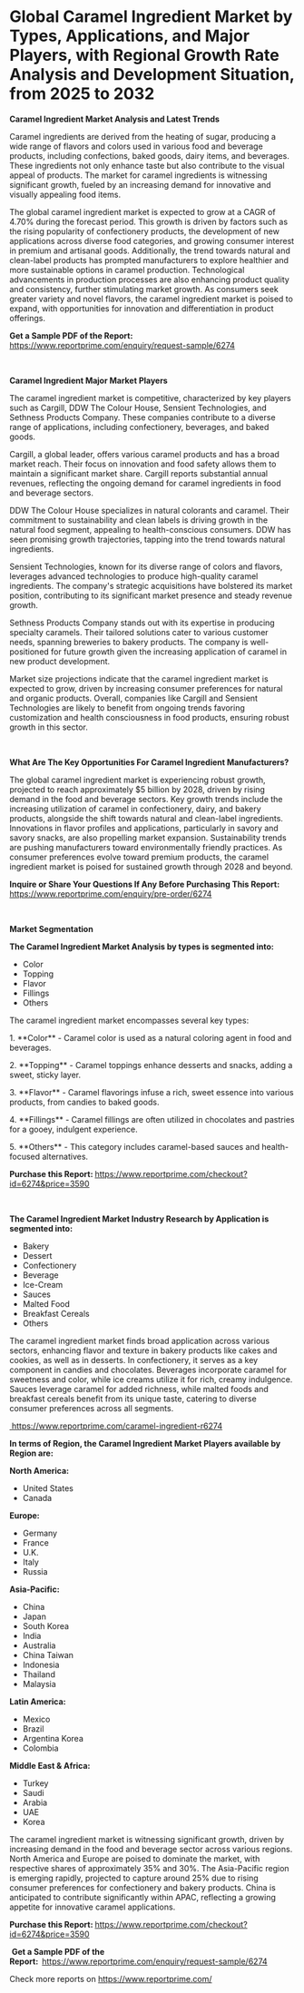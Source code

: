 <p><h1>Global Caramel Ingredient Market by Types, Applications, and Major Players, with Regional Growth Rate Analysis and Development Situation, from 2025 to 2032</h1></p><p><strong>Caramel Ingredient Market Analysis and Latest Trends</strong></p>
<p><p>Caramel ingredients are derived from the heating of sugar, producing a wide range of flavors and colors used in various food and beverage products, including confections, baked goods, dairy items, and beverages. These ingredients not only enhance taste but also contribute to the visual appeal of products. The market for caramel ingredients is witnessing significant growth, fueled by an increasing demand for innovative and visually appealing food items. </p><p>The global caramel ingredient market is expected to grow at a CAGR of 4.70% during the forecast period. This growth is driven by factors such as the rising popularity of confectionery products, the development of new applications across diverse food categories, and growing consumer interest in premium and artisanal goods. Additionally, the trend towards natural and clean-label products has prompted manufacturers to explore healthier and more sustainable options in caramel production. Technological advancements in production processes are also enhancing product quality and consistency, further stimulating market growth. As consumers seek greater variety and novel flavors, the caramel ingredient market is poised to expand, with opportunities for innovation and differentiation in product offerings.</p></p>
<p><strong>Get a Sample PDF of the Report:&nbsp;</strong> <a href="https://www.reportprime.com/enquiry/request-sample/6274?utm_campaign=2215&utm_medium=2&utm_source=Github&utm_content=ia&utm_term=19032025&utm_id=caramel-ingredient">https://www.reportprime.com/enquiry/request-sample/6274</a></p>
<p>&nbsp;</p>
<p><strong>Caramel Ingredient Major Market Players</strong></p>
<p><p>The caramel ingredient market is competitive, characterized by key players such as Cargill, DDW The Colour House, Sensient Technologies, and Sethness Products Company. These companies contribute to a diverse range of applications, including confectionery, beverages, and baked goods.</p><p>Cargill, a global leader, offers various caramel products and has a broad market reach. Their focus on innovation and food safety allows them to maintain a significant market share. Cargill reports substantial annual revenues, reflecting the ongoing demand for caramel ingredients in food and beverage sectors.</p><p>DDW The Colour House specializes in natural colorants and caramel. Their commitment to sustainability and clean labels is driving growth in the natural food segment, appealing to health-conscious consumers. DDW has seen promising growth trajectories, tapping into the trend towards natural ingredients.</p><p>Sensient Technologies, known for its diverse range of colors and flavors, leverages advanced technologies to produce high-quality caramel ingredients. The company's strategic acquisitions have bolstered its market position, contributing to its significant market presence and steady revenue growth.</p><p>Sethness Products Company stands out with its expertise in producing specialty caramels. Their tailored solutions cater to various customer needs, spanning breweries to bakery products. The company is well-positioned for future growth given the increasing application of caramel in new product development.</p><p>Market size projections indicate that the caramel ingredient market is expected to grow, driven by increasing consumer preferences for natural and organic products. Overall, companies like Cargill and Sensient Technologies are likely to benefit from ongoing trends favoring customization and health consciousness in food products, ensuring robust growth in this sector.</p></p>
<p>&nbsp;</p>
<p><strong>What Are The Key Opportunities For Caramel Ingredient Manufacturers?</strong></p>
<p><p>The global caramel ingredient market is experiencing robust growth, projected to reach approximately $5 billion by 2028, driven by rising demand in the food and beverage sectors. Key growth trends include the increasing utilization of caramel in confectionery, dairy, and bakery products, alongside the shift towards natural and clean-label ingredients. Innovations in flavor profiles and applications, particularly in savory and savory snacks, are also propelling market expansion. Sustainability trends are pushing manufacturers toward environmentally friendly practices. As consumer preferences evolve toward premium products, the caramel ingredient market is poised for sustained growth through 2028 and beyond.</p></p>
<p><strong>Inquire or Share Your Questions If Any Before Purchasing This Report:</strong> <a href="https://www.reportprime.com/enquiry/pre-order/6274?utm_campaign=2215&utm_medium=2&utm_source=Github&utm_content=ia&utm_term=19032025&utm_id=caramel-ingredient">https://www.reportprime.com/enquiry/pre-order/6274</a></p>
<p>&nbsp;</p>
<p><strong>Market Segmentation</strong></p>
<p><strong>The Caramel Ingredient Market Analysis by types is segmented into:</strong></p>
<p><ul><li>Color</li><li>Topping</li><li>Flavor</li><li>Fillings</li><li>Others</li></ul></p>
<p><p>The caramel ingredient market encompasses several key types: </p><p>1. **Color** - Caramel color is used as a natural coloring agent in food and beverages.</p><p>2. **Topping** - Caramel toppings enhance desserts and snacks, adding a sweet, sticky layer.</p><p>3. **Flavor** - Caramel flavorings infuse a rich, sweet essence into various products, from candies to baked goods.</p><p>4. **Fillings** - Caramel fillings are often utilized in chocolates and pastries for a gooey, indulgent experience.</p><p>5. **Others** - This category includes caramel-based sauces and health-focused alternatives.</p></p>
<p><strong>Purchase this Report:&nbsp;</strong><a href="https://www.reportprime.com/checkout?id=6274&price=3590&utm_campaign=2215&utm_medium=2&utm_source=Github&utm_content=ia&utm_term=19032025&utm_id=caramel-ingredient">https://www.reportprime.com/checkout?id=6274&price=3590</a></p>
<p>&nbsp;</p>
<p><strong>The Caramel Ingredient Market Industry Research by Application is segmented into:</strong></p>
<p><ul><li>Bakery</li><li>Dessert</li><li>Confectionery</li><li>Beverage</li><li>Ice-Cream</li><li>Sauces</li><li>Malted Food</li><li>Breakfast Cereals</li><li>Others</li></ul></p>
<p><p>The caramel ingredient market finds broad application across various sectors, enhancing flavor and texture in bakery products like cakes and cookies, as well as in desserts. In confectionery, it serves as a key component in candies and chocolates. Beverages incorporate caramel for sweetness and color, while ice creams utilize it for rich, creamy indulgence. Sauces leverage caramel for added richness, while malted foods and breakfast cereals benefit from its unique taste, catering to diverse consumer preferences across all segments.</p></p>
<p><a href="https://www.reportprime.com/caramel-ingredient-r6274?utm_campaign=2215&utm_medium=2&utm_source=Github&utm_content=ia&utm_term=19032025&utm_id=caramel-ingredient">&nbsp;https://www.reportprime.com/caramel-ingredient-r6274</a></p>
<p><strong>In terms of Region, the Caramel Ingredient Market Players available by Region are:</strong></p>
<p>
    <p> <strong> North America: </strong>
        <ul>
            <li>United States</li>
            <li>Canada</li>
        </ul>
        </p> 
    <p> <strong> Europe: </strong>
        <ul>
            <li>Germany</li>
            <li>France</li>
            <li>U.K.</li>
            <li>Italy</li>
            <li>Russia</li>
        </ul>
        </p> 
    <p> <strong> Asia-Pacific: </strong>
        <ul>
            <li>China</li>
            <li>Japan</li>
            <li>South Korea</li>
            <li>India</li>
            <li>Australia</li>
            <li>China Taiwan</li>
            <li>Indonesia</li>
            <li>Thailand</li>
            <li>Malaysia</li>
        </ul>
        </p> 
    <p> <strong> Latin America: </strong>
        <ul>
            <li>Mexico</li>
            <li>Brazil</li>
            <li>Argentina Korea</li>
            <li>Colombia</li>
        </ul>
        </p> 
    <p> <strong> Middle East & Africa: </strong>
        <ul>
            <li>Turkey</li>
            <li>Saudi</li>
            <li>Arabia</li>
            <li>UAE</li>
            <li>Korea</li>
        </ul>
    </p>
    </p>
<p><p>The caramel ingredient market is witnessing significant growth, driven by increasing demand in the food and beverage sector across various regions. North America and Europe are poised to dominate the market, with respective shares of approximately 35% and 30%. The Asia-Pacific region is emerging rapidly, projected to capture around 25% due to rising consumer preferences for confectionery and bakery products. China is anticipated to contribute significantly within APAC, reflecting a growing appetite for innovative caramel applications.</p></p>
<p><strong>Purchase this Report: </strong><a href="https://www.reportprime.com/checkout?id=6274&price=3590&utm_campaign=2215&utm_medium=2&utm_source=Github&utm_content=ia&utm_term=19032025&utm_id=caramel-ingredient">https://www.reportprime.com/checkout?id=6274&price=3590</a></p>
<p>&nbsp;<strong>Get a Sample PDF of the Report:&nbsp;&nbsp;</strong><a href="https://www.reportprime.com/enquiry/request-sample/6274?utm_campaign=2215&utm_medium=2&utm_source=Github&utm_content=ia&utm_term=19032025&utm_id=caramel-ingredient">https://www.reportprime.com/enquiry/request-sample/6274</a></p>
<p><strong></strong></p>
<p>Check more reports on <a href="https://www.reportprime.com/?utm_campaign=2215&utm_medium=2&utm_source=Github&utm_content=ia&utm_term=19032025&utm_id=caramel-ingredient">https://www.reportprime.com/</a></p>